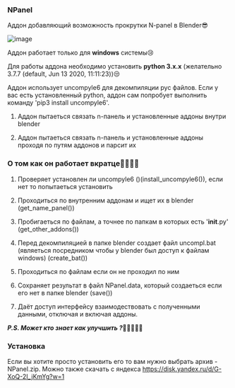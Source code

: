 ### NPanel 

Аддон добавляющий возможность прокрутки N-panel в Blender😎

![image](https://user-images.githubusercontent.com/31005234/112046126-aff12280-8b5c-11eb-80cf-f9f752fd7bf9.png)

Аддон работает только для **windows** системы😢

Для работы аддона необходимо установить **python 3.x.x** (желательно  3.7.7 (default, Jun 13 2020, 11:11:23))😒

Аддон использует uncompyle6 для декомпиляции pyc файлов. Если у вас есть установленный python, аддон сам попробует выполнить команду 'pip3 install uncompyle6'.

1) Аддон пытаеться связать n-панель и установленные аддоны внутри blender

2) Аддон пытаеться связать n-панель и установленные аддоны проходя по путям аддонов и парсит их

### О том как он работает вкратце🤷‍♂️🤷‍♀️

1) Проверяет установлен ли uncompyle6 ()(install_uncompyle6()), если нет то попытаеться установить 

2) Проходиться по внутренним аддонам и ищет их в blender (get_name_panel())

3) Пробигаеться по файлам, а точнее по папкам в которых есть '__init__.py' (get_other_addons())

4) Перед декомпиляцией в папке blender создает файл uncompl.bat (являеться посредником чтобы у blender был доступ к файлам windows) (create_bat())

5) Проходиться по файлам если он не проходил по ним

6) Сохраняет результат в файл NPanel.data, который создаеться если его нет в папке blender (save())

7) Даёт доступ интерфейсу взаимодествовать с полученными данными, отключая и включая аддоны.


_**P.S. Может кто знает как улучшить ?**_🧙‍♀️🧙‍♂️🧐

### Установка
Если вы хотите просто установить его то вам нужно выбрать архив - NPanel.zip. Можно также скачать с яндекса https://disk.yandex.ru/d/G-XoQ-2I_jKmYg?w=1


